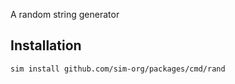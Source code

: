 A random string generator

## Installation

```bash
sim install github.com/sim-org/packages/cmd/rand
```
